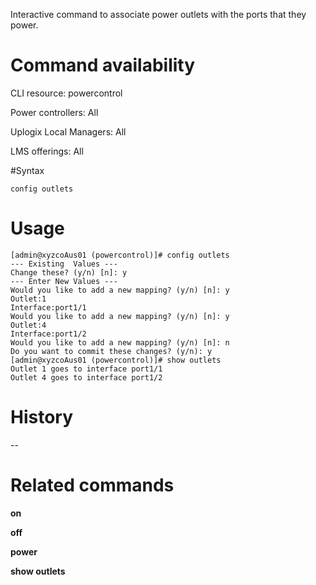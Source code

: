 Interactive command to associate power outlets with the ports that they power.

# Command availability 

CLI resource: powercontrol

Power controllers: All

Uplogix Local Managers: All

LMS offerings: All

#Syntax 

```
config outlets
```

# Usage 

```
[admin@xyzcoAus01 (powercontrol)]# config outlets
--- Existing  Values ---
Change these? (y/n) [n]: y
--- Enter New Values ---
Would you like to add a new mapping? (y/n) [n]: y
Outlet:1
Interface:port1/1
Would you like to add a new mapping? (y/n) [n]: y
Outlet:4
Interface:port1/2
Would you like to add a new mapping? (y/n) [n]: n
Do you want to commit these changes? (y/n): y
[admin@xyzcoAus01 (powercontrol)]# show outlets
Outlet 1 goes to interface port1/1
Outlet 4 goes to interface port1/2
```

# History 

--

# Related commands 

**on**

**off**

**power**

**show outlets**
